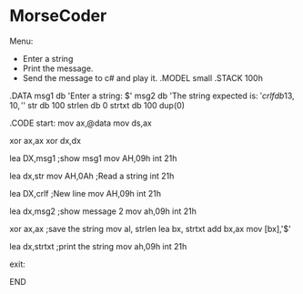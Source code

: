 # MorseCoder
Menu:
+ Enter a string  
+ Print the message.  
+ Send the message to c# and play it. 
.MODEL small
.STACK 100h

.DATA
msg1 db 'Enter a string: $' 
msg2 db 'The string expected is: $'
crlf    db 13,10,'$'
str db 100
strlen db 0
strtxt db 100 dup(0)

.CODE
start:
mov ax,@data
mov ds,ax

xor ax,ax 
xor dx,dx


lea DX,msg1 ;show msg1
mov AH,09h
int 21h 
        
     
lea dx,str
mov AH,0Ah  ;Read a string
int 21h   


lea DX,crlf ;New line
 mov AH,09h
int 21h

lea dx,msg2 ;show message 2
mov ah,09h
int 21h

xor ax,ax      ;save the string
mov al, strlen
lea bx, strtxt
add bx,ax
mov [bx],'$'

lea dx,strtxt  ;print the string
mov ah,09h
int 21h


exit:







END

